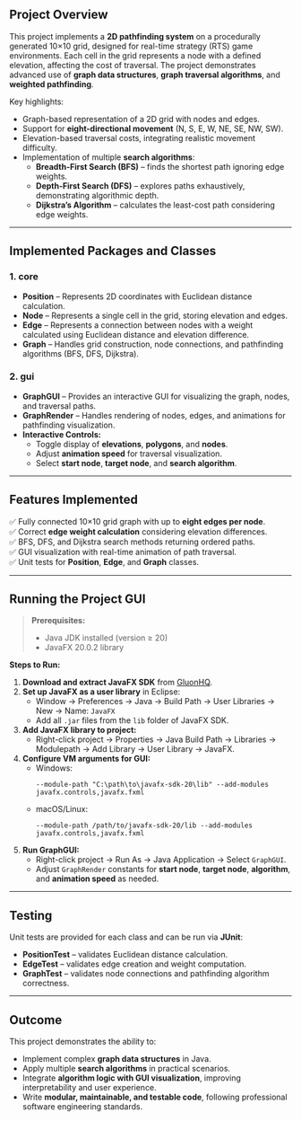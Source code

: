 ## Project Overview  

This project implements a **2D pathfinding system** on a procedurally generated 10×10 grid, designed for real-time strategy (RTS) game environments. Each cell in the grid represents a node with a defined elevation, affecting the cost of traversal. The project demonstrates advanced use of **graph data structures**, **graph traversal algorithms**, and **weighted pathfinding**.  

Key highlights:  

- Graph-based representation of a 2D grid with nodes and edges.  
- Support for **eight-directional movement** (N, S, E, W, NE, SE, NW, SW).  
- Elevation-based traversal costs, integrating realistic movement difficulty.  
- Implementation of multiple **search algorithms**:  
  - **Breadth-First Search (BFS)** – finds the shortest path ignoring edge weights.  
  - **Depth-First Search (DFS)** – explores paths exhaustively, demonstrating algorithmic depth.  
  - **Dijkstra’s Algorithm** – calculates the least-cost path considering edge weights.  

---

## Implemented Packages and Classes

### 1. core
- **Position** – Represents 2D coordinates with Euclidean distance calculation.  
- **Node** – Represents a single cell in the grid, storing elevation and edges.  
- **Edge** – Represents a connection between nodes with a weight calculated using Euclidean distance and elevation difference.  
- **Graph** – Handles grid construction, node connections, and pathfinding algorithms (BFS, DFS, Dijkstra).  

### 2. gui
- **GraphGUI** – Provides an interactive GUI for visualizing the graph, nodes, and traversal paths.  
- **GraphRender** – Handles rendering of nodes, edges, and animations for pathfinding visualization.  
- **Interactive Controls:**  
  - Toggle display of **elevations**, **polygons**, and **nodes**.  
  - Adjust **animation speed** for traversal visualization.  
  - Select **start node**, **target node**, and **search algorithm**.  

---

## Features Implemented

✅ Fully connected 10×10 grid graph with up to **eight edges per node**.  
✅ Correct **edge weight calculation** considering elevation differences.  
✅ BFS, DFS, and Dijkstra search methods returning ordered paths.  
✅ GUI visualization with real-time animation of path traversal.  
✅ Unit tests for **Position**, **Edge**, and **Graph** classes.  

---

## Running the Project GUI

> **Prerequisites:**  
> - Java JDK installed (version ≥ 20)  
> - JavaFX 20.0.2 library  

**Steps to Run:**  

1. **Download and extract JavaFX SDK** from [GluonHQ](https://gluonhq.com/products/javafx/).  
2. **Set up JavaFX as a user library** in Eclipse:  
   - Window → Preferences → Java → Build Path → User Libraries → New → Name: `JavaFX`  
   - Add all `.jar` files from the `lib` folder of JavaFX SDK.  
3. **Add JavaFX library to project:**  
   - Right-click project → Properties → Java Build Path → Libraries → Modulepath → Add Library → User Library → JavaFX.  
4. **Configure VM arguments for GUI:**  
   - Windows:  
     ```
     --module-path "C:\path\to\javafx-sdk-20\lib" --add-modules javafx.controls,javafx.fxml
     ```  
   - macOS/Linux:  
     ```
     --module-path /path/to/javafx-sdk-20/lib --add-modules javafx.controls,javafx.fxml
     ```  
5. **Run GraphGUI:**  
   - Right-click project → Run As → Java Application → Select `GraphGUI`.  
   - Adjust `GraphRender` constants for **start node**, **target node**, **algorithm**, and **animation speed** as needed.  

---

## Testing

Unit tests are provided for each class and can be run via **JUnit**:  

- **PositionTest** – validates Euclidean distance calculation.  
- **EdgeTest** – validates edge creation and weight computation.  
- **GraphTest** – validates node connections and pathfinding algorithm correctness.  

---

## Outcome

This project demonstrates the ability to:  

- Implement complex **graph data structures** in Java.  
- Apply multiple **search algorithms** in practical scenarios.  
- Integrate **algorithm logic with GUI visualization**, improving interpretability and user experience.  
- Write **modular, maintainable, and testable code**, following professional software engineering standards.  
